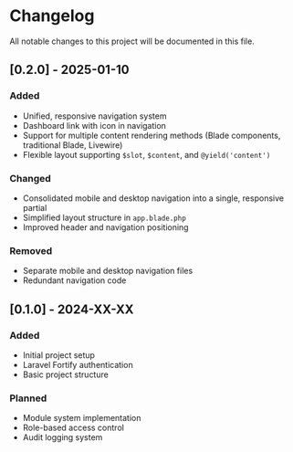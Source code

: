 # Changelog
All notable changes to this project will be documented in this file.

## [0.2.0] - 2025-01-10
### Added
- Unified, responsive navigation system
- Dashboard link with icon in navigation
- Support for multiple content rendering methods (Blade components, traditional Blade, Livewire)
- Flexible layout supporting `$slot`, `$content`, and `@yield('content')`

### Changed
- Consolidated mobile and desktop navigation into a single, responsive partial
- Simplified layout structure in `app.blade.php`
- Improved header and navigation positioning

### Removed
- Separate mobile and desktop navigation files
- Redundant navigation code

## [0.1.0] - 2024-XX-XX
### Added
- Initial project setup
- Laravel Fortify authentication
- Basic project structure

### Planned
- Module system implementation
- Role-based access control
- Audit logging system
